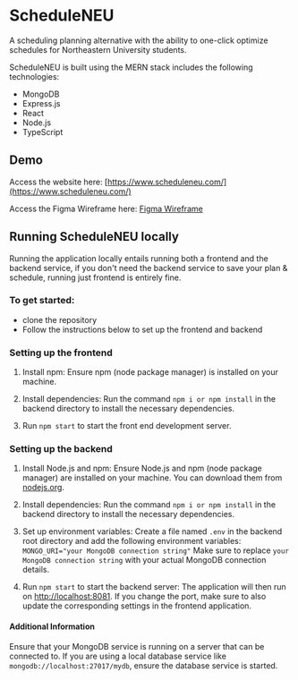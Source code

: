 # ScheduleNEU

A scheduling planning alternative with the ability to one-click optimize schedules for Northeastern University students.

ScheduleNEU is built using the MERN stack includes the following technologies:
- MongoDB
- Express.js
- React
- Node.js
- TypeScript

## Demo

Access the website here: [https://www.scheduleneu.com/](https://www.scheduleneu.com/)

Access the Figma Wireframe here: [Figma Wireframe](https://www.figma.com/file/5ot3rDigKjxpk38FgFinha/ScheduleNEU?type=design&node-id=0%3A1&mode=design&t=gHcvl7o0YIVduRnt-1)

## Running ScheduleNEU locally

Running the application locally entails running both a frontend and the backend service, if you don't need the backend service to
save your plan & schedule, running just frontend is entirely fine.

### To get started:
- clone the repository
- Follow the instructions below to set up the frontend and backend

### Setting up the frontend
1. Install npm:
   Ensure npm (node package manager) is installed on your machine.

2. Install dependencies:
   Run the command ```npm i or npm install``` in the backend directory to install the necessary dependencies.

3. Run ```npm start``` to start the front end development server.

### Setting up the backend
1. Install Node.js and npm:
   Ensure Node.js and npm (node package manager) are installed on your machine. You can download them from [nodejs.org](https://nodejs.org/).

2. Install dependencies:
   Run the command ```npm i or npm install``` in the backend directory to install the necessary dependencies.

3. Set up environment variables:
   Create a file named `.env` in the backend root directory and add the following environment variables:
   ```MONGO_URI="your MongoDB connection string"```
   Make sure to replace `your MongoDB connection string` with your actual MongoDB connection details. 

4. Run ```npm start``` to start the backend server:
   The application will then run on [http://localhost:8081](http://localhost:8081). If you change the port, make sure to also update the corresponding settings in the frontend application.

#### Additional Information
Ensure that your MongoDB service is running on a server that can be connected to. If you are using a local database service like `mongodb://localhost:27017/mydb`, ensure the database service is started.

